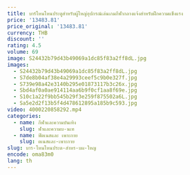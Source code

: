 ```yaml
---
title: บาร์โหนโหนประตูสำหรับผู้ใหญ่อุปกรณ์เล่นเกมกีฬากลางแจ้งสำหรับฝึกความแข็งแรง
price: '13483.81'
price_original: '13483.81'
currency: THB
discount: ''
rating: 4.5
volume: 69
image: S24432b79d43b49069a1dc85f83a2ff8dL.jpg
images:
  - S24432b79d43b49069a1dc85f83a2ff8dL.jpg
  - S7de8b04af38e4a29993ceef5c9b0e327f.jpg
  - S739e98a42e3140b295e01873117b3c26x.jpg
  - Sbd4af0a0ae914114aa6b9f0cf1aa8f69e.jpg
  - S10c1a22f9bb545b29f3e259f875502a6L.jpg
  - Sa5e2d2f13b5f4d478612895a185b9c593.jpg
video: 4000220858292.mp4
categories:
  - name: กีฬาและความบันเทิง
    slug: ฬาและความบ-นเท
  - name: ฟิตเนสและ เพาะกาย
    slug: ตเนสและ-เพาะกาย
slug: บาร-โหนโหนประต-สำหร-บผ-ใหญ
encode: oma83m0
lang: th
---
```

  